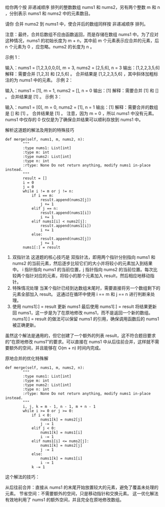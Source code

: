 给你两个按 非递减顺序 排列的整数数组 nums1 和 nums2，另有两个整数 m 和 n ，分别表示 nums1 和 nums2 中的元素数目。

请你 合并 nums2 到 nums1 中，使合并后的数组同样按 非递减顺序 排列。

注意：最终，合并后数组不应由函数返回，而是存储在数组 nums1 中。为了应对这种情况，nums1 的初始长度为 m + n，其中前 m 个元素表示应合并的元素，后 n 个元素为 0 ，应忽略。nums2 的长度为 n 。

 

示例 1：

输入：nums1 = [1,2,3,0,0,0], m = 3, nums2 = [2,5,6], n = 3
输出：[1,2,2,3,5,6]
解释：需要合并 [1,2,3] 和 [2,5,6] 。
合并结果是 [1,2,2,3,5,6] ，其中斜体加粗标注的为 nums1 中的元素。
示例 2：

输入：nums1 = [1], m = 1, nums2 = [], n = 0
输出：[1]
解释：需要合并 [1] 和 [] 。
合并结果是 [1] 。
示例 3：

输入：nums1 = [0], m = 0, nums2 = [1], n = 1
输出：[1]
解释：需要合并的数组是 [] 和 [1] 。
合并结果是 [1] 。
注意，因为 m = 0 ，所以 nums1 中没有元素。nums1 中仅存的 0 仅仅是为了确保合并结果可以顺利存放到 nums1 中。

解析这道题的解法及用到的特殊技巧

```
def merge(self, nums1, m, nums2, n):
        """
        :type nums1: List[int]
        :type m: int
        :type nums2: List[int]
        :type n: int
        :rtype: None Do not return anything, modify nums1 in-place instead.
        """
        result = []
        i = 0
        j = 0
        while i != m or j != n:
            if i == m:
                result.append(nums2[j])
                j += 1
            elif j == n:
                result.append(nums1[i])
                i += 1
            elif nums1[i] < nums2[j]:
                result.append(nums1[i])
                i += 1
            else:
                result.append(nums2[j])
                j += 1
        nums1[:] = result
```

1. 双指针法
这道题的核心技巧是 双指针法，即用两个指针分别指向 nums1 和 nums2 的当前元素，然后逐步比较它们的大小并将较小的元素加入到结果中。
i 指针指向 nums1 的当前位置，j 指针指向 nums2 的当前位置。每次比较两个指针对应的元素，将较小的那个元素加入 result，然后相应地移动指针。
2. 特殊情况处理
当某个指针已经到达数组末尾时，需要直接将另一个数组剩下的元素全部加入 result。
这通过在循环中使用 i == m 和 j == n 进行判断来处理。
3. 使用 nums1[:] = result 更新 nums1
最后使用 nums1[:] = result 将结果更新回 nums1，这一步是为了在原地修改 nums1，而不是返回一个新的数组。
nums1[:] = result 的做法可以保留 nums1 的引用，确保调用函数后的 nums1 被正确更新。

虽然这个解法是通用的，但它创建了一个额外的列表 result，这不符合题目要求的“在原地修改 nums1”的要求。可以直接在 nums1 中从后往前合并，这样就不需要额外的空间，并且能够在 O(m + n) 时间内完成。

原地合并的优化特殊解

```
def merge(self, nums1, m, nums2, n):
        """
        :type nums1: List[int]
        :type m: int
        :type nums2: List[int]
        :type n: int
        :rtype: None Do not return anything, modify nums1 in-place instead.
        """
        i, j, k = m - 1, n - 1, m + n - 1
        while i >= 0 or j >= 0:
            if i < 0:
                nums1[k] = nums2[j]
                j -= 1
            elif j < 0:
                nums1[k] = nums1[i]
                i -= 1
            elif nums1[i] <= nums2[j]:
                nums1[k] = nums2[j]
                j -= 1
            else:
                nums1[k] = nums1[i]
                i -= 1
            k -= 1
```

这个解法的技巧：

从后往前合并：直接从 nums1 的末尾开始放置较大的元素，避免了覆盖未处理的元素。
节省空间：不需要额外的空间，只是移动指针和交换元素。
这一优化解法有效地利用了 nums1 的额外空间，并且完全在原地修改数组。
